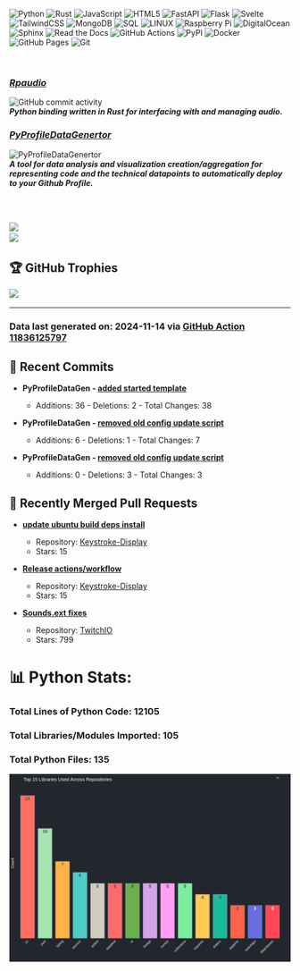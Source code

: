 ![Python](https://img.shields.io/badge/python-3670A0?style=plastic&logo=python&logoColor=ffdd54) 
![Rust](https://img.shields.io/badge/Rust-%23000000.svg?e&logo=rust&logoColor=white)
![JavaScript](https://img.shields.io/badge/javascript-%23323330.svg?style=plastic&logo=javascript&logoColor=%23F7DF1E) 
![HTML5](https://img.shields.io/badge/html5-%23E34F26.svg?style=plastic&logo=html5&logoColor=white) 
![FastAPI](https://img.shields.io/badge/FastAPI-005571?style=plastic&logo=fastapi)
![Flask](https://img.shields.io/badge/flask-%23000.svg?style=plastic&logo=flask&logoColor=white) 
![Svelte](https://img.shields.io/badge/svelte-%23f1413d.svg?style=plastic&logo=svelte&logoColor=white) 
![TailwindCSS](https://img.shields.io/badge/tailwindcss-%2338B2AC.svg?style=plastic&logo=tailwind-css&logoColor=white) 
![MongoDB](https://img.shields.io/badge/MongoDB-%234ea94b.svg?style=plastic&logo=mongodb&logoColor=white) 
![SQL](https://img.shields.io/badge/sql-%2300f.svg?style=plastic&logo=mysql&logoColor=white)
![LINUX](https://img.shields.io/badge/Linux-FCC624?style=plastic&logo=linux&logoColor=black)
![Raspberry Pi](https://img.shields.io/badge/-RaspberryPi-C51A4A?style=plastic&logo=Raspberry-Pi)
![DigitalOcean](https://img.shields.io/badge/DigitalOcean-%230167ff.svg?style=plastic&logo=digitalOcean&logoColor=white)
![Sphinx](https://img.shields.io/badge/Sphinx-000?logo=sphinx&logoColor=fff)
![Read the Docs](https://img.shields.io/badge/Read%20the%20Docs-8CA1AF?logo=readthedocs&logoColor=fff)
![GitHub Actions](https://img.shields.io/badge/GitHub_Actions-2088FF?logo=github-actions&logoColor=white)
![PyPI](https://img.shields.io/badge/PyPI-3775A9?logo=pypi&logoColor=fff)
![Docker](https://img.shields.io/badge/Docker-blue?logo=docker&logoColor=white)
![GitHub Pages](https://img.shields.io/badge/GitHub%20Pages-121013?logo=github&logoColor=white)
![Git](https://img.shields.io/badge/Git-F05032?logo=git&logoColor=fff)

<br>

### ***[Rpaudio](https://github.com/sockheadrps/rpaudio)***
![GitHub commit activity](https://img.shields.io/github/commit-activity/t/sockheadrps/rpaudio)  
***Python binding written in Rust for interfacing with and managing audio.***

###  [***PyProfileDataGenertor***](https://github.com/sockheadrps/PyProfileDataGen)
![PyProfileDataGenertor](https://img.shields.io/github/commit-activity/t/sockheadrps/PyProfileDataGen?color=orange)  
***A tool for data analysis and visualization creation/aggregation for representing code and the technical datapoints to automatically deploy to your Github Profile.***


<br>
<br>

<!-- Github Stats -->

![](https://github-readme-stats.vercel.app/api?username=sockheadrps&theme=radical&hide_border=false&include_all_commits=true&count_private=false)<br/>
![](https://github-readme-stats.vercel.app/api/top-langs/?username=sockheadrps&theme=radical&hide_border=false&include_all_commits=true&count_private=true&layout=compact)

## 🏆 GitHub Trophies

![](https://github-profile-trophy.vercel.app/?username=sockheadrps&theme=radical&no-frame=false&no-bg=true&margin-w=4)

---


### Data last generated on: 2024-11-14 via [GitHub Action 11836125797](https://github.com/sockheadrps/sockheadrps/actions/runs/11836125797)

## 🚀 Recent Commits

- **PyProfileDataGen - [added started template](https://github.com/sockheadrps/PyProfileDataGen/commit/9d22c6243871f0b096250f27f66d1c429e018162)**
  - Additions: 36 - Deletions: 2 - Total Changes: 38

- **PyProfileDataGen - [removed old config update script](https://github.com/sockheadrps/PyProfileDataGen/commit/f4b1a9d8bf0c4fa052264fa8103e7915073418ee)**
  - Additions: 6 - Deletions: 1 - Total Changes: 7

- **PyProfileDataGen - [removed old config update script](https://github.com/sockheadrps/PyProfileDataGen/commit/b04a003162ee006f12b516e184034c45b88cf1d5)**
  - Additions: 0 - Deletions: 3 - Total Changes: 3


## 🔀 Recently Merged Pull Requests

- **[update ubuntu build deps install ](https://github.com/Beaux44/Keystroke-Display/pull/7)**
  - Repository: [Keystroke-Display](https://github.com/Beaux44/Keystroke-Display)
  - Stars: 15

- **[Release actions/workflow](https://github.com/Beaux44/Keystroke-Display/pull/6)**
  - Repository: [Keystroke-Display](https://github.com/Beaux44/Keystroke-Display)
  - Stars: 15

- **[Sounds.ext fixes](https://github.com/PythonistaGuild/TwitchIO/pull/454)**
  - Repository: [TwitchIO](https://github.com/PythonistaGuild/TwitchIO)
  - Stars: 799

# 📊 Python Stats:

### Total Lines of Python Code: 12105
### Total Libraries/Modules Imported: 105
### Total Python Files: 135
![](DataVisuals/data.gif)

